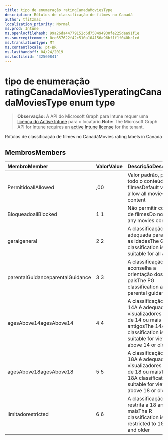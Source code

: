 ```yaml
---
title: tipo de enumeração ratingCanadaMoviesType
description: Rótulos de classificação de filmes no Canadá
author: tfitzmac
localization_priority: Normal
ms.prod: Intune
ms.openlocfilehash: 99a26da44779152c6d758494930fe225dea91f1e
ms.sourcegitcommit: 0ce657622f42c510a104156a96bf1f1f040bc1cd
ms.translationtype: MT
ms.contentlocale: pt-BR
ms.lasthandoff: 04/24/2019
ms.locfileid: "32560841"
---
```

# <a name="ratingcanadamoviestype-enum-type"></a><span data-ttu-id="98614-103">tipo de enumeração ratingCanadaMoviesType</span><span class="sxs-lookup"><span data-stu-id="98614-103">ratingCanadaMoviesType enum type</span></span>

> <span data-ttu-id="98614-104">**Observação:** A API do Microsoft Graph para Intune requer uma [licença do Active Intune](https://go.microsoft.com/fwlink/?linkid=839381) para o locatário.</span><span class="sxs-lookup"><span data-stu-id="98614-104">**Note:** The Microsoft Graph API for Intune requires an [active Intune license](https://go.microsoft.com/fwlink/?linkid=839381) for the tenant.</span></span>

<span data-ttu-id="98614-105">Rótulos de classificação de filmes no Canadá</span><span class="sxs-lookup"><span data-stu-id="98614-105">Movies rating labels in Canada</span></span>

## <a name="members"></a><span data-ttu-id="98614-106">Membros</span><span class="sxs-lookup"><span data-stu-id="98614-106">Members</span></span>
|<span data-ttu-id="98614-107">Membro</span><span class="sxs-lookup"><span data-stu-id="98614-107">Member</span></span>|<span data-ttu-id="98614-108">Valor</span><span class="sxs-lookup"><span data-stu-id="98614-108">Value</span></span>|<span data-ttu-id="98614-109">Descrição</span><span class="sxs-lookup"><span data-stu-id="98614-109">Description</span></span>|
|:---|:---|:---|
|<span data-ttu-id="98614-110">Permitido</span><span class="sxs-lookup"><span data-stu-id="98614-110">allAllowed</span></span>|<span data-ttu-id="98614-111">,0</span><span class="sxs-lookup"><span data-stu-id="98614-111">0</span></span>|<span data-ttu-id="98614-112">Valor padrão, permitir todo o conteúdo de filmes</span><span class="sxs-lookup"><span data-stu-id="98614-112">Default value, allow all movies content</span></span>|
|<span data-ttu-id="98614-113">Bloqueado</span><span class="sxs-lookup"><span data-stu-id="98614-113">allBlocked</span></span>|<span data-ttu-id="98614-114">1 </span><span class="sxs-lookup"><span data-stu-id="98614-114">1</span></span>|<span data-ttu-id="98614-115">Não permitir conteúdo de filmes</span><span class="sxs-lookup"><span data-stu-id="98614-115">Do not allow any movies content</span></span>|
|<span data-ttu-id="98614-116">geral</span><span class="sxs-lookup"><span data-stu-id="98614-116">general</span></span>|<span data-ttu-id="98614-117">2 </span><span class="sxs-lookup"><span data-stu-id="98614-117">2</span></span>|<span data-ttu-id="98614-118">A classificação G é adequada para todas as idades</span><span class="sxs-lookup"><span data-stu-id="98614-118">The G classification is suitable for all ages</span></span>|
|<span data-ttu-id="98614-119">parentalGuidance</span><span class="sxs-lookup"><span data-stu-id="98614-119">parentalGuidance</span></span>|<span data-ttu-id="98614-120">3 </span><span class="sxs-lookup"><span data-stu-id="98614-120">3</span></span>|<span data-ttu-id="98614-121">A classificação PG aconselha a orientação dos pais</span><span class="sxs-lookup"><span data-stu-id="98614-121">The PG classification advises parental guidance</span></span>|
|<span data-ttu-id="98614-122">agesAbove14</span><span class="sxs-lookup"><span data-stu-id="98614-122">agesAbove14</span></span>|<span data-ttu-id="98614-123">4 </span><span class="sxs-lookup"><span data-stu-id="98614-123">4</span></span>|<span data-ttu-id="98614-124">A classificação do 14A é adequada para visualizadores acima de 14 ou mais antigos</span><span class="sxs-lookup"><span data-stu-id="98614-124">The 14A classification is suitable for viewers above 14 or older</span></span>|
|<span data-ttu-id="98614-125">agesAbove18</span><span class="sxs-lookup"><span data-stu-id="98614-125">agesAbove18</span></span>|<span data-ttu-id="98614-126">5 </span><span class="sxs-lookup"><span data-stu-id="98614-126">5</span></span>|<span data-ttu-id="98614-127">A classificação do 18A é adequada para visualizadores acima de 18 ou mais</span><span class="sxs-lookup"><span data-stu-id="98614-127">The 18A classification is suitable for viewers above 18 or older</span></span>|
|<span data-ttu-id="98614-128">limitado</span><span class="sxs-lookup"><span data-stu-id="98614-128">restricted</span></span>|<span data-ttu-id="98614-129">6 </span><span class="sxs-lookup"><span data-stu-id="98614-129">6</span></span>|<span data-ttu-id="98614-130">A classificação R é restrita a 18 anos e mais</span><span class="sxs-lookup"><span data-stu-id="98614-130">The R classification is restricted to 18 years and older</span></span>|



